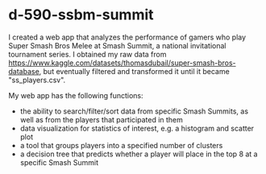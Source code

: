 # d-590-ssbm-summit

I created a web app that analyzes the performance of gamers who play Super Smash Bros Melee at Smash Summit, a national invitational tournament series. I obtained my raw data from https://www.kaggle.com/datasets/thomasdubail/super-smash-bros-database, but eventually filtered and transformed it until it became "ss_players.csv". 

My web app has the following functions: 
- the ability to search/filter/sort data from specific Smash Summits, as well as from the players that participated in them
- data visualization for statistics of interest, e.g. a histogram and scatter plot 
- a tool that groups players into a specified number of clusters 
- a decision tree that predicts whether a player will place in the top 8 at a specific Smash Summit
